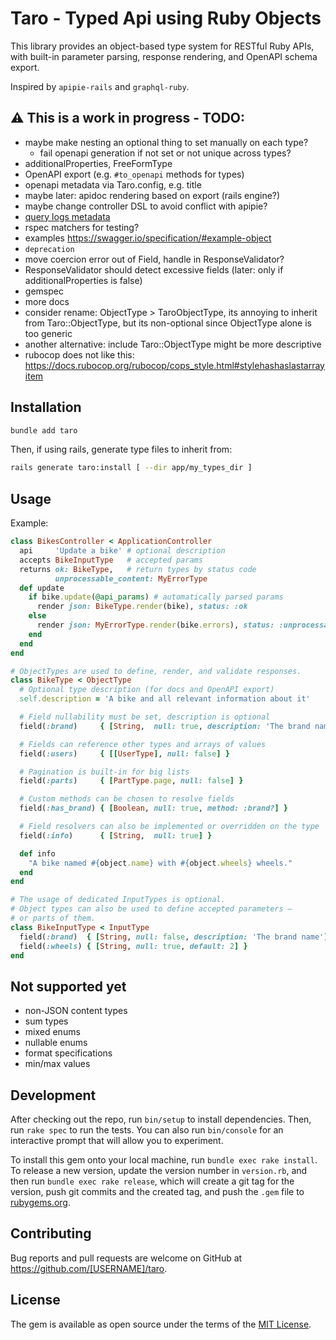 # Taro - Typed Api using Ruby Objects

This library provides an object-based type system for RESTful Ruby APIs, with built-in parameter parsing, response rendering, and OpenAPI schema export.

Inspired by `apipie-rails` and `graphql-ruby`.

## ⚠️ This is a work in progress - TODO:

- maybe make nesting an optional thing to set manually on each type?
  - fail openapi generation if not set or not unique across types?
- additionalProperties, FreeFormType
- OpenAPI export (e.g. `#to_openapi` methods for types)
- openapi metadata via Taro.config, e.g. title
- maybe later: apidoc rendering based on export (rails engine?)
- maybe change controller DSL to avoid conflict with apipie?
- [query logs metadata](https://github.com/rmosolgo/graphql-ruby/blob/dcaaed1cea47394fad61fceadf291ff3cb5f2932/lib/generators/graphql/install_generator.rb#L48-L52)
- rspec matchers for testing?
- examples https://swagger.io/specification/#example-object
- `deprecation`
- move coercion error out of Field, handle in ResponseValidator?
- ResponseValidator should detect excessive fields (later: only if additionalProperties is false)
- gemspec
- more docs
- consider rename: ObjectType > TaroObjectType, its annoying to inherit from Taro::ObjectType, but its non-optional since ObjectType alone is too generic
- another alternative: include Taro::ObjectType might be more descriptive
- rubocop does not like this: https://docs.rubocop.org/rubocop/cops_style.html#stylehashaslastarrayitem

## Installation

```bash
bundle add taro
```

Then, if using rails, generate type files to inherit from:

```bash
rails generate taro:install [ --dir app/my_types_dir ]
```

## Usage

Example:

```ruby
class BikesController < ApplicationController
  api     'Update a bike' # optional description
  accepts BikeInputType   # accepted params
  returns ok: BikeType,   # return types by status code
          unprocessable_content: MyErrorType
  def update
    if bike.update(@api_params) # automatically parsed params
      render json: BikeType.render(bike), status: :ok
    else
      render json: MyErrorType.render(bike.errors), status: :unprocessable_entity
    end
  end
end

# ObjectTypes are used to define, render, and validate responses.
class BikeType < ObjectType
  # Optional type description (for docs and OpenAPI export)
  self.description = 'A bike and all relevant information about it'

  # Field nullability must be set, description is optional
  field(:brand)     { [String,  null: true, description: 'The brand name'] }

  # Fields can reference other types and arrays of values
  field(:users)     { [[UserType], null: false] }

  # Pagination is built-in for big lists
  field(:parts)     { [PartType.page, null: false] }

  # Custom methods can be chosen to resolve fields
  field(:has_brand) { [Boolean, null: true, method: :brand?] }

  # Field resolvers can also be implemented or overridden on the type
  field(:info)      { [String,  null: true] }

  def info
    "A bike named #{object.name} with #{object.wheels} wheels."
  end
end

# The usage of dedicated InputTypes is optional.
# Object types can also be used to define accepted parameters –
# or parts of them.
class BikeInputType < InputType
  field(:brand)  { [String, null: false, description: 'The brand name'] }
  field(:wheels) { [String, null: true, default: 2] }
end
```

## Not supported yet

- non-JSON content types
- sum types
- mixed enums
- nullable enums
- format specifications
- min/max values

## Development

After checking out the repo, run `bin/setup` to install dependencies. Then, run `rake spec` to run the tests. You can also run `bin/console` for an interactive prompt that will allow you to experiment.

To install this gem onto your local machine, run `bundle exec rake install`. To release a new version, update the version number in `version.rb`, and then run `bundle exec rake release`, which will create a git tag for the version, push git commits and the created tag, and push the `.gem` file to [rubygems.org](https://rubygems.org).

## Contributing

Bug reports and pull requests are welcome on GitHub at https://github.com/[USERNAME]/taro.

## License

The gem is available as open source under the terms of the [MIT License](https://opensource.org/licenses/MIT).
